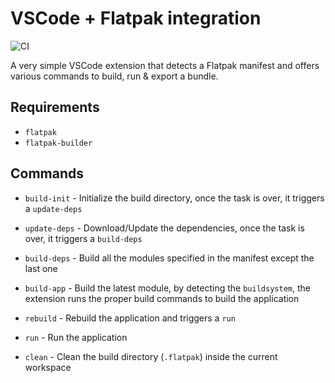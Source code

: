 # VSCode + Flatpak integration 
![CI](https://github.com/bilelmoussaoui/flatpak-vscode/workflows/CI/badge.svg)

A very simple VSCode extension that detects a Flatpak manifest and offers various commands to build, run & export a bundle.

## Requirements

* `flatpak`
* `flatpak-builder`

## Commands

* `build-init` - Initialize the build directory, once the task is over, it triggers a `update-deps`

* `update-deps` - Download/Update the dependencies, once the task is over, it triggers a `build-deps`

* `build-deps` - Build all the modules specified in the manifest except the last one

* `build-app` - Build the latest module, by detecting the `buildsystem`, the extension runs the proper build commands to build the application

* `rebuild` - Rebuild the application and triggers a `run`

* `run` - Run the application

* `clean` - Clean the build directory (`.flatpak`) inside the current workspace
